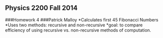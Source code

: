 ## Physics 2200 Fall 2014
###Homework 4
###Patrick Malloy
*Calculates first 45 Fibonacci Numbers
*Uses two methods: recursive and non-recursive
*goal: to compare efficiency of using recursive vs. non-recursive methods of computation.
